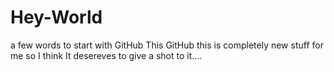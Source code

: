 # Hey-World
a few words to start with GitHub
This GitHub this is completely new stuff for me so I think It desereves to give a shot to it....
